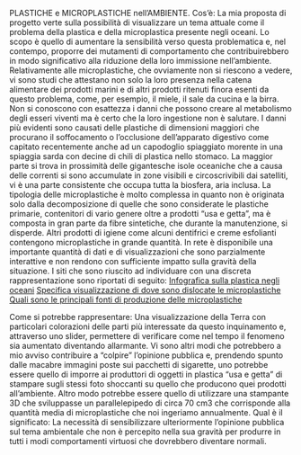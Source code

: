 PLASTICHE e MICROPLASTICHE nell’AMBIENTE.
Cos’è:
La mia proposta di progetto verte sulla possibilità di visualizzare un tema attuale come il problema della plastica e della microplastica presente negli oceani. 
Lo scopo è quello di aumentare la sensibilità verso questa problematica e, nel contempo, proporre dei mutamenti di comportamento che contribuirebbero in modo significativo alla riduzione della loro immissione nell’ambiente.
Relativamente alle microplastiche, che ovviamente non si riescono a vedere, vi sono studi che attestano non solo la loro presenza nella catena alimentare dei prodotti marini e di altri prodotti ritenuti finora esenti da questo problema, come, per esempio, il miele, il sale da cucina e la birra.
Non si conoscono con esattezza i danni che possono creare al metabolismo degli esseri viventi ma è certo che la loro ingestione non è salutare.
I danni più evidenti sono causati delle plastiche di dimensioni maggiori che procurano il soffocamento o l’occlusione dell’apparato digestivo come capitato recentemente anche ad un capodoglio spiaggiato morente in una spiaggia sarda con decine di chili di plastica nello stomaco.
La maggior parte si trova in prossimità delle gigantesche isole oceaniche che a causa delle correnti si sono accumulate in zone visibili e circoscrivibili dai satelliti, vi è una parte consistente che occupa tutta la biosfera, aria inclusa.
La tipologia delle microplastiche è molto complessa in quanto non è originata solo dalla decomposizione di quelle che sono considerate le plastiche primarie, contenitori di vario genere oltre a prodotti “usa e getta”, ma è composta in gran parte da fibre sintetiche, che durante la manutenzione, si disperde.
Altri prodotti di igiene come alcuni dentifrici e creme esfolianti contengono microplastiche in grande quantità.
In rete è disponibile una importante quantità di dati e di visualizzazioni che sono parzialmente interattive e non rendono con sufficiente impatto sulla gravità della situazione. 
I siti che sono riuscito ad individuare con una discreta rappresentazione sono riportati di seguito:
[Infografica sulla plastica negli oceani](http://dumpark.com/seas-of-plastic-infographic/)
[Specifica visualizzazione di dove sono dislocate le microplastiche](https://www.nature.com/news/bottles-bags-ropes-and-toothbrushes-the-struggle-to-track-ocean-plastics-1.20432)
[Quali sono le principali fonti di produzione delle microplastiche](https://www.leisurepro.com/blog/ocean-news/great-plastic-era-change-want-see-world/)


Come si potrebbe rappresentare:
Una visualizzazione della Terra con particolari colorazioni delle parti più interessate da questo inquinamento e, attraverso uno slider, permettere di verificare come nel tempo il fenomeno sia aumentato diventando allarmante.
Vi sono altri modi che potrebbero a mio avviso contribuire a “colpire” l’opinione pubblica e, prendendo spunto dalle macabre immagini poste sui pacchetti di sigarette, uno potrebbe essere quello di imporre ai produttori di oggetti in plastica “usa e getta” di stampare sugli stessi foto shoccanti su quello che producono quei prodotti all’ambiente.
Altro modo potrebbe essere quello di utilizzare una stampante 3D che sviluppasse un parallelepipedo di circa 70 cm3 che corrisponde alla quantità media di microplastiche che noi ingeriamo annualmente.
Qual è il significato:
La necessità di sensibilizzare ulteriormente l’opinione pubblica sul tema ambientale che non è percepito nella sua gravità per produrre in tutti i modi comportamenti virtuosi che dovrebbero diventare normali.
